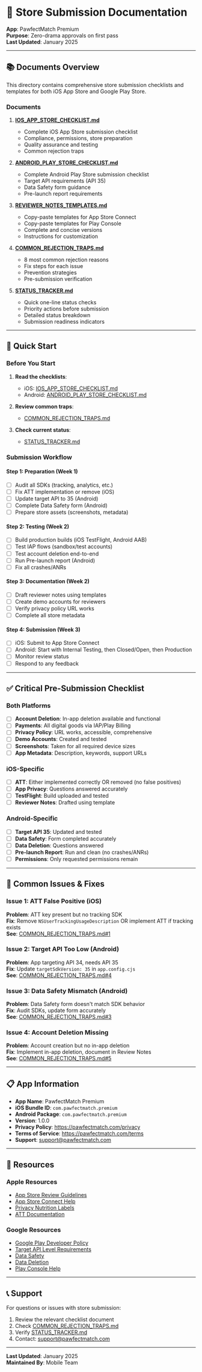 # 📱 Store Submission Documentation
**App**: PawfectMatch Premium  
**Purpose**: Zero-drama approvals on first pass  
**Last Updated**: January 2025

---

## 📚 Documents Overview

This directory contains comprehensive store submission checklists and templates for both iOS App Store and Google Play Store.

### Documents

1. **[IOS_APP_STORE_CHECKLIST.md](./IOS_APP_STORE_CHECKLIST.md)**
   - Complete iOS App Store submission checklist
   - Compliance, permissions, store preparation
   - Quality assurance and testing
   - Common rejection traps

2. **[ANDROID_PLAY_STORE_CHECKLIST.md](./ANDROID_PLAY_STORE_CHECKLIST.md)**
   - Complete Android Play Store submission checklist
   - Target API requirements (API 35)
   - Data Safety form guidance
   - Pre-launch report requirements

3. **[REVIEWER_NOTES_TEMPLATES.md](./REVIEWER_NOTES_TEMPLATES.md)**
   - Copy-paste templates for App Store Connect
   - Copy-paste templates for Play Console
   - Complete and concise versions
   - Instructions for customization

4. **[COMMON_REJECTION_TRAPS.md](./COMMON_REJECTION_TRAPS.md)**
   - 8 most common rejection reasons
   - Fix steps for each issue
   - Prevention strategies
   - Pre-submission verification

5. **[STATUS_TRACKER.md](./STATUS_TRACKER.md)**
   - Quick one-line status checks
   - Priority actions before submission
   - Detailed status breakdown
   - Submission readiness indicators

---

## 🚀 Quick Start

### Before You Start

1. **Read the checklists**:
   - iOS: [IOS_APP_STORE_CHECKLIST.md](./IOS_APP_STORE_CHECKLIST.md)
   - Android: [ANDROID_PLAY_STORE_CHECKLIST.md](./ANDROID_PLAY_STORE_CHECKLIST.md)

2. **Review common traps**:
   - [COMMON_REJECTION_TRAPS.md](./COMMON_REJECTION_TRAPS.md)

3. **Check current status**:
   - [STATUS_TRACKER.md](./STATUS_TRACKER.md)

### Submission Workflow

#### Step 1: Preparation (Week 1)
- [ ] Audit all SDKs (tracking, analytics, etc.)
- [ ] Fix ATT implementation or remove (iOS)
- [ ] Update target API to 35 (Android)
- [ ] Complete Data Safety form (Android)
- [ ] Prepare store assets (screenshots, metadata)

#### Step 2: Testing (Week 2)
- [ ] Build production builds (iOS TestFlight, Android AAB)
- [ ] Test IAP flows (sandbox/test accounts)
- [ ] Test account deletion end-to-end
- [ ] Run Pre-launch report (Android)
- [ ] Fix all crashes/ANRs

#### Step 3: Documentation (Week 2)
- [ ] Draft reviewer notes using templates
- [ ] Create demo accounts for reviewers
- [ ] Verify privacy policy URL works
- [ ] Complete all store metadata

#### Step 4: Submission (Week 3)
- [ ] iOS: Submit to App Store Connect
- [ ] Android: Start with Internal Testing, then Closed/Open, then Production
- [ ] Monitor review status
- [ ] Respond to any feedback

---

## ✅ Critical Pre-Submission Checklist

### Both Platforms

- [ ] **Account Deletion**: In-app deletion available and functional
- [ ] **Payments**: All digital goods via IAP/Play Billing
- [ ] **Privacy Policy**: URL works, accessible, comprehensive
- [ ] **Demo Accounts**: Created and tested
- [ ] **Screenshots**: Taken for all required device sizes
- [ ] **App Metadata**: Description, keywords, support URLs

### iOS-Specific

- [ ] **ATT**: Either implemented correctly OR removed (no false positives)
- [ ] **App Privacy**: Questions answered accurately
- [ ] **TestFlight**: Build uploaded and tested
- [ ] **Reviewer Notes**: Drafted using template

### Android-Specific

- [ ] **Target API 35**: Updated and tested
- [ ] **Data Safety**: Form completed accurately
- [ ] **Data Deletion**: Questions answered
- [ ] **Pre-launch Report**: Run and clean (no crashes/ANRs)
- [ ] **Permissions**: Only requested permissions remain

---

## 🚨 Common Issues & Fixes

### Issue 1: ATT False Positive (iOS)
**Problem**: ATT key present but no tracking SDK  
**Fix**: Remove `NSUserTrackingUsageDescription` OR implement ATT if tracking exists  
**See**: [COMMON_REJECTION_TRAPS.md#1](./COMMON_REJECTION_TRAPS.md#1-att-false-positive-ios)

### Issue 2: Target API Too Low (Android)
**Problem**: App targeting API 34, needs API 35  
**Fix**: Update `targetSdkVersion: 35` in `app.config.cjs`  
**See**: [COMMON_REJECTION_TRAPS.md#4](./COMMON_REJECTION_TRAPS.md#4-target-api-too-low-android)

### Issue 3: Data Safety Mismatch (Android)
**Problem**: Data Safety form doesn't match SDK behavior  
**Fix**: Audit SDKs, update form accurately  
**See**: [COMMON_REJECTION_TRAPS.md#3](./COMMON_REJECTION_TRAPS.md#3-play-data-safety-claims-dont-match-sdk-behavior-android)

### Issue 4: Account Deletion Missing
**Problem**: Account creation but no in-app deletion  
**Fix**: Implement in-app deletion, document in Review Notes  
**See**: [COMMON_REJECTION_TRAPS.md#5](./COMMON_REJECTION_TRAPS.md#5-account-can-be-created-but-not-deleted-in-app-both)

---

## 📋 App Information

- **App Name**: PawfectMatch Premium
- **iOS Bundle ID**: `com.pawfectmatch.premium`
- **Android Package**: `com.pawfectmatch.premium`
- **Version**: 1.0.0
- **Privacy Policy**: https://pawfectmatch.com/privacy
- **Terms of Service**: https://pawfectmatch.com/terms
- **Support**: support@pawfectmatch.com

---

## 🔗 Resources

### Apple Resources
- [App Store Review Guidelines](https://developer.apple.com/app-store/review/guidelines/)
- [App Store Connect Help](https://help.apple.com/app-store-connect/)
- [Privacy Nutrition Labels](https://developer.apple.com/app-store/app-privacy-details/)
- [ATT Documentation](https://developer.apple.com/documentation/apptrackingtransparency)

### Google Resources
- [Google Play Developer Policy](https://play.google.com/about/developer-content-policy/)
- [Target API Level Requirements](https://developer.android.com/google/play/requirements/target-sdk)
- [Data Safety](https://support.google.com/googleplay/android-developer/answer/10787469)
- [Data Deletion](https://support.google.com/googleplay/android-developer/answer/11150595)
- [Play Console Help](https://support.google.com/googleplay/android-developer)

---

## 📞 Support

For questions or issues with store submission:

1. Review the relevant checklist document
2. Check [COMMON_REJECTION_TRAPS.md](./COMMON_REJECTION_TRAPS.md)
3. Verify [STATUS_TRACKER.md](./STATUS_TRACKER.md)
4. Contact: support@pawfectmatch.com

---

**Last Updated**: January 2025  
**Maintained By**: Mobile Team


